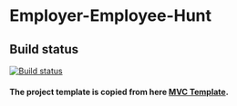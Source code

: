 # Employer-Employee-Hunt

## Build status
[![Build status](https://ci.appveyor.com/api/projects/status/sifr3gji3w1ky5ti?svg=true)](https://ci.appveyor.com/project/TsvetanMilanov/employer-employee-hunt)

#### The project template is copied from here [MVC Template](https://github.com/NikolayIT/ASP.NET-MVC-Template).
